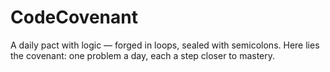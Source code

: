 # CodeCovenant
A daily pact with logic — forged in loops, sealed with semicolons. Here lies the covenant: one problem a day, each a step closer to mastery.
